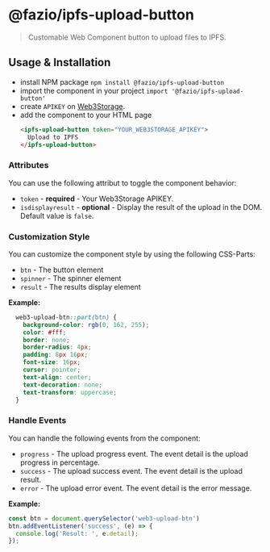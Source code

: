 # @fazio/ipfs-upload-button

> Customable Web Component button to upload files to IPFS.

## Usage & Installation

  - install NPM package `npm install @fazio/ipfs-upload-button`
  - import the component in your project `import '@fazio/ipfs-upload-button'`
  - create `APIKEY` on [Web3Storage](https://web3.storage/).
  - add the component to your HTML page 
    ```html
    <ipfs-upload-button token="YOUR_WEB3STORAGE_APIKEY">
      Upload to IPFS
    </ipfs-upload-button>
    ```

### Attributes

You can use the following attribut to toggle the component behavior:

  - `token` - **required** - Your Web3Storage APIKEY.
  - `isdisplayresult` - **optional** - Display the result of the upload in the DOM. Default value is `false`.

### Customization Style

You can customize the component style by using the following CSS-Parts:

  - `btn` - The button element
  - `spinner` - The spinner element
  - `result` - The results display element 

**Example:**

```css
  web3-upload-btn::part(btn) {
    background-color: rgb(0, 162, 255);
    color: #fff;
    border: none;
    border-radius: 4px;
    padding: 8px 16px;
    font-size: 16px;
    cursor: pointer;
    text-align: center;
    text-decoration: none;
    text-transform: uppercase;
  }
```

### Handle Events

You can handle the following events from the component:

  - `progress` - The upload progress event. The event detail is the upload progress in percentage.
  - `success` - The upload success event. The event detail is the upload result.
  - `error` - The upload error event. The event detail is the error message.

**Example:**
  
  ```js
  const btn = document.querySelector('web3-upload-btn')
  btn.addEventListener('success', (e) => {
    console.log('Result: ', e.detail);
  });
  ```